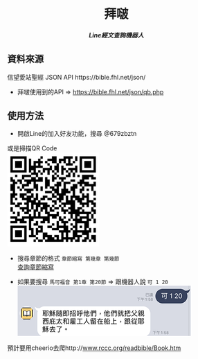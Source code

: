 <h1 align=center>拜啵
<h5 align=center>Line經文查詢機器人

<h2> 資料來源</h2>
信望愛站聖經 JSON API https://bible.fhl.net/json/

* 拜啵使用到的API => https://bible.fhl.net/json/qb.php


<h2> 使用方法</h2>

* 開啟Line的加入好友功能，搜尋 @679zbztn

或是掃描QR Code <br>
![](./images/QRcode.png)

* 搜尋章節的格式 `章節縮寫 第幾章 第幾節` <br>
[查詢章節縮寫](http://springbible.fhl.net/Bible2/cgic201/Doc/abbreviation.html)

* 如果要搜尋 `馬可福音 第1章 第20節` => 跟機器人說 `可 1 20` <br>
![](./images/ans.png)



預計要用cheerio去爬http://www.rccc.org/readbible/Book.htm

